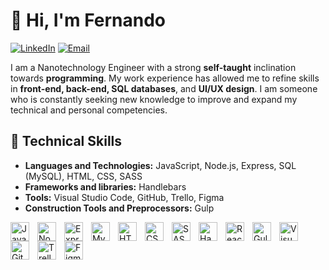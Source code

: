 # 👋 Hi, I'm Fernando

[![LinkedIn](https://img.shields.io/badge/LinkedIn-0A66C2?style=for-the-badge&logo=linkedin&logoColor=white)](https://www.linkedin.com/in/fernando-mercado-dev)
[![Email](https://img.shields.io/badge/Email-0078D4?style=for-the-badge&logo=gmail&logoColor=white)](mailto:fernandomercado.b@hotmail.com)

I am a Nanotechnology Engineer with a strong **self-taught** inclination towards **programming**. My work experience has allowed me to refine skills in **front-end, back-end, SQL databases**, and **UI/UX design**. I am someone who is constantly seeking new knowledge to improve and expand my technical and personal competencies.

## 🔧 Technical Skills
- **Languages and Technologies:** JavaScript, Node.js, Express, SQL (MySQL), HTML, CSS, SASS
- **Frameworks and libraries:** Handlebars
- **Tools:** Visual Studio Code, GitHub, Trello, Figma
- **Construction Tools and Preprocessors:** Gulp

<img src="https://cdn.jsdelivr.net/gh/devicons/devicon/icons/javascript/javascript-original.svg" alt="JavaScript" width="30px" style="padding-right:10px" align="left"/>
<img src="https://cdn.jsdelivr.net/gh/devicons/devicon/icons/nodejs/nodejs-original.svg" alt="Node.js" width="30px" style="padding-right:10px" align="left"/>
<img src="https://cdn.jsdelivr.net/gh/devicons/devicon/icons/express/express-original.svg" alt="Express.js" width="30px" style="padding-right:10px" align="left"/>
<img src="https://cdn.jsdelivr.net/gh/devicons/devicon/icons/mysql/mysql-original.svg" alt="MySQL" width="30px" style="padding-right:10px" align="left"/>
<img src="https://cdn.jsdelivr.net/gh/devicons/devicon/icons/html5/html5-original.svg" alt="HTML" width="30px" style="padding-right:10px" align="left"/>
<img src="https://cdn.jsdelivr.net/gh/devicons/devicon/icons/css3/css3-original.svg" alt="CSS" width="30px" style="padding-right:10px" align="left"/>
<img src="https://cdn.jsdelivr.net/gh/devicons/devicon/icons/sass/sass-original.svg" alt="SASS" width="30px" style="padding-right:10px" align="left"/>
<img src="https://cdn.jsdelivr.net/gh/devicons/devicon/icons/handlebars/handlebars-original.svg" alt="Handlebars" width="30px" style="padding-right:10px" align="left"/>
<img src="https://cdn.jsdelivr.net/gh/devicons/devicon/icons/react/react-original.svg" alt="React" width="30px" style="padding-right:10px" align="left"/>
<img src="https://cdn.jsdelivr.net/gh/devicons/devicon@latest/icons/gulp/gulp-plain.svg" alt="Gulp" width="30px" style="padding-right:10px" align="left"/>
<img src="https://cdn.jsdelivr.net/gh/devicons/devicon/icons/vscode/vscode-original.svg" alt="Visual Studio Code" width="30px" style="padding-right:10px" align="left"/>
<img src="https://cdn.jsdelivr.net/gh/devicons/devicon/icons/github/github-original.svg" alt="GitHub" width="30px" style="padding-right:10px" align="left"/>
<img src="https://cdn.jsdelivr.net/gh/devicons/devicon/icons/trello/trello-original.svg" alt="Trello" width="30px" style="padding-right:10px" align="left"/>
<img src="https://cdn.jsdelivr.net/gh/devicons/devicon/icons/figma/figma-original.svg" alt="Figma" width="30px" style="padding-right:10px" align="left"/>
